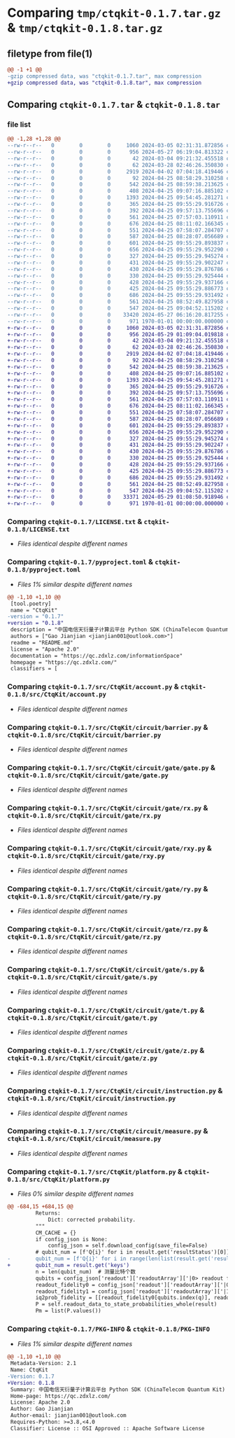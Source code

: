 # Comparing `tmp/ctqkit-0.1.7.tar.gz` & `tmp/ctqkit-0.1.8.tar.gz`

## filetype from file(1)

```diff
@@ -1 +1 @@
-gzip compressed data, was "ctqkit-0.1.7.tar", max compression
+gzip compressed data, was "ctqkit-0.1.8.tar", max compression
```

## Comparing `ctqkit-0.1.7.tar` & `ctqkit-0.1.8.tar`

### file list

```diff
@@ -1,28 +1,28 @@
--rw-r--r--   0        0        0     1060 2024-03-05 02:31:31.872856 ctqkit-0.1.7/LICENSE.txt
--rw-r--r--   0        0        0      956 2024-05-27 06:19:04.813322 ctqkit-0.1.7/pyproject.toml
--rw-r--r--   0        0        0       42 2024-03-04 09:21:32.455518 ctqkit-0.1.7/README.md
--rw-r--r--   0        0        0       62 2024-03-28 02:46:26.350830 ctqkit-0.1.7/src/CtqKit/__init__.py
--rw-r--r--   0        0        0     2919 2024-04-02 07:04:18.419446 ctqkit-0.1.7/src/CtqKit/account.py
--rw-r--r--   0        0        0       92 2024-04-25 08:58:29.310258 ctqkit-0.1.7/src/CtqKit/circuit/__init__.py
--rw-r--r--   0        0        0      542 2024-04-25 08:59:38.213625 ctqkit-0.1.7/src/CtqKit/circuit/barrier.py
--rw-r--r--   0        0        0      408 2024-04-25 09:07:16.885102 ctqkit-0.1.7/src/CtqKit/circuit/gate/__init__.py
--rw-r--r--   0        0        0     1393 2024-04-25 09:54:45.281271 ctqkit-0.1.7/src/CtqKit/circuit/gate/gate.py
--rw-r--r--   0        0        0      365 2024-04-25 09:55:29.916726 ctqkit-0.1.7/src/CtqKit/circuit/gate/h.py
--rw-r--r--   0        0        0      392 2024-04-25 09:57:13.755696 ctqkit-0.1.7/src/CtqKit/circuit/gate/i.py
--rw-r--r--   0        0        0      561 2024-04-25 07:57:03.110911 ctqkit-0.1.7/src/CtqKit/circuit/gate/rx.py
--rw-r--r--   0        0        0      676 2024-04-25 08:11:02.166345 ctqkit-0.1.7/src/CtqKit/circuit/gate/rxy.py
--rw-r--r--   0        0        0      551 2024-04-25 07:58:07.284707 ctqkit-0.1.7/src/CtqKit/circuit/gate/ry.py
--rw-r--r--   0        0        0      587 2024-04-25 08:28:07.056689 ctqkit-0.1.7/src/CtqKit/circuit/gate/rz.py
--rw-r--r--   0        0        0      601 2024-04-25 09:55:29.893837 ctqkit-0.1.7/src/CtqKit/circuit/gate/s.py
--rw-r--r--   0        0        0      656 2024-04-25 09:55:29.952290 ctqkit-0.1.7/src/CtqKit/circuit/gate/t.py
--rw-r--r--   0        0        0      327 2024-04-25 09:55:29.945274 ctqkit-0.1.7/src/CtqKit/circuit/gate/x.py
--rw-r--r--   0        0        0      431 2024-04-25 09:55:29.902247 ctqkit-0.1.7/src/CtqKit/circuit/gate/x2m.py
--rw-r--r--   0        0        0      430 2024-04-25 09:55:29.876786 ctqkit-0.1.7/src/CtqKit/circuit/gate/x2p.py
--rw-r--r--   0        0        0      330 2024-04-25 09:55:29.925444 ctqkit-0.1.7/src/CtqKit/circuit/gate/y.py
--rw-r--r--   0        0        0      428 2024-04-25 09:55:29.937166 ctqkit-0.1.7/src/CtqKit/circuit/gate/y2m.py
--rw-r--r--   0        0        0      425 2024-04-25 09:55:29.886773 ctqkit-0.1.7/src/CtqKit/circuit/gate/y2p.py
--rw-r--r--   0        0        0      686 2024-04-25 09:55:29.931492 ctqkit-0.1.7/src/CtqKit/circuit/gate/z.py
--rw-r--r--   0        0        0      561 2024-04-25 08:52:49.827958 ctqkit-0.1.7/src/CtqKit/circuit/instruction.py
--rw-r--r--   0        0        0      547 2024-04-25 09:04:52.115202 ctqkit-0.1.7/src/CtqKit/circuit/measure.py
--rw-r--r--   0        0        0    33420 2024-05-27 06:16:20.817255 ctqkit-0.1.7/src/CtqKit/platform.py
--rw-r--r--   0        0        0      971 1970-01-01 00:00:00.000000 ctqkit-0.1.7/PKG-INFO
+-rw-r--r--   0        0        0     1060 2024-03-05 02:31:31.872856 ctqkit-0.1.8/LICENSE.txt
+-rw-r--r--   0        0        0      956 2024-05-29 01:09:04.019818 ctqkit-0.1.8/pyproject.toml
+-rw-r--r--   0        0        0       42 2024-03-04 09:21:32.455518 ctqkit-0.1.8/README.md
+-rw-r--r--   0        0        0       62 2024-03-28 02:46:26.350830 ctqkit-0.1.8/src/CtqKit/__init__.py
+-rw-r--r--   0        0        0     2919 2024-04-02 07:04:18.419446 ctqkit-0.1.8/src/CtqKit/account.py
+-rw-r--r--   0        0        0       92 2024-04-25 08:58:29.310258 ctqkit-0.1.8/src/CtqKit/circuit/__init__.py
+-rw-r--r--   0        0        0      542 2024-04-25 08:59:38.213625 ctqkit-0.1.8/src/CtqKit/circuit/barrier.py
+-rw-r--r--   0        0        0      408 2024-04-25 09:07:16.885102 ctqkit-0.1.8/src/CtqKit/circuit/gate/__init__.py
+-rw-r--r--   0        0        0     1393 2024-04-25 09:54:45.281271 ctqkit-0.1.8/src/CtqKit/circuit/gate/gate.py
+-rw-r--r--   0        0        0      365 2024-04-25 09:55:29.916726 ctqkit-0.1.8/src/CtqKit/circuit/gate/h.py
+-rw-r--r--   0        0        0      392 2024-04-25 09:57:13.755696 ctqkit-0.1.8/src/CtqKit/circuit/gate/i.py
+-rw-r--r--   0        0        0      561 2024-04-25 07:57:03.110911 ctqkit-0.1.8/src/CtqKit/circuit/gate/rx.py
+-rw-r--r--   0        0        0      676 2024-04-25 08:11:02.166345 ctqkit-0.1.8/src/CtqKit/circuit/gate/rxy.py
+-rw-r--r--   0        0        0      551 2024-04-25 07:58:07.284707 ctqkit-0.1.8/src/CtqKit/circuit/gate/ry.py
+-rw-r--r--   0        0        0      587 2024-04-25 08:28:07.056689 ctqkit-0.1.8/src/CtqKit/circuit/gate/rz.py
+-rw-r--r--   0        0        0      601 2024-04-25 09:55:29.893837 ctqkit-0.1.8/src/CtqKit/circuit/gate/s.py
+-rw-r--r--   0        0        0      656 2024-04-25 09:55:29.952290 ctqkit-0.1.8/src/CtqKit/circuit/gate/t.py
+-rw-r--r--   0        0        0      327 2024-04-25 09:55:29.945274 ctqkit-0.1.8/src/CtqKit/circuit/gate/x.py
+-rw-r--r--   0        0        0      431 2024-04-25 09:55:29.902247 ctqkit-0.1.8/src/CtqKit/circuit/gate/x2m.py
+-rw-r--r--   0        0        0      430 2024-04-25 09:55:29.876786 ctqkit-0.1.8/src/CtqKit/circuit/gate/x2p.py
+-rw-r--r--   0        0        0      330 2024-04-25 09:55:29.925444 ctqkit-0.1.8/src/CtqKit/circuit/gate/y.py
+-rw-r--r--   0        0        0      428 2024-04-25 09:55:29.937166 ctqkit-0.1.8/src/CtqKit/circuit/gate/y2m.py
+-rw-r--r--   0        0        0      425 2024-04-25 09:55:29.886773 ctqkit-0.1.8/src/CtqKit/circuit/gate/y2p.py
+-rw-r--r--   0        0        0      686 2024-04-25 09:55:29.931492 ctqkit-0.1.8/src/CtqKit/circuit/gate/z.py
+-rw-r--r--   0        0        0      561 2024-04-25 08:52:49.827958 ctqkit-0.1.8/src/CtqKit/circuit/instruction.py
+-rw-r--r--   0        0        0      547 2024-04-25 09:04:52.115202 ctqkit-0.1.8/src/CtqKit/circuit/measure.py
+-rw-r--r--   0        0        0    33371 2024-05-29 01:08:50.918946 ctqkit-0.1.8/src/CtqKit/platform.py
+-rw-r--r--   0        0        0      971 1970-01-01 00:00:00.000000 ctqkit-0.1.8/PKG-INFO
```

### Comparing `ctqkit-0.1.7/LICENSE.txt` & `ctqkit-0.1.8/LICENSE.txt`

 * *Files identical despite different names*

### Comparing `ctqkit-0.1.7/pyproject.toml` & `ctqkit-0.1.8/pyproject.toml`

 * *Files 1% similar despite different names*

```diff
@@ -1,10 +1,10 @@
 [tool.poetry]
 name = "CtqKit"
-version = "0.1.7"
+version = "0.1.8"
 description = "中国电信天衍量子计算云平台 Python SDK (ChinaTelecom Quantum Kit)"
 authors = ["Gao Jianjian <jianjian001@outlook.com>"]
 readme = "README.md"
 license = "Apache 2.0"
 documentation = "https://qc.zdxlz.com/informationSpace"
 homepage = "https://qc.zdxlz.com/"
 classifiers = [
```

### Comparing `ctqkit-0.1.7/src/CtqKit/account.py` & `ctqkit-0.1.8/src/CtqKit/account.py`

 * *Files identical despite different names*

### Comparing `ctqkit-0.1.7/src/CtqKit/circuit/barrier.py` & `ctqkit-0.1.8/src/CtqKit/circuit/barrier.py`

 * *Files identical despite different names*

### Comparing `ctqkit-0.1.7/src/CtqKit/circuit/gate/gate.py` & `ctqkit-0.1.8/src/CtqKit/circuit/gate/gate.py`

 * *Files identical despite different names*

### Comparing `ctqkit-0.1.7/src/CtqKit/circuit/gate/rx.py` & `ctqkit-0.1.8/src/CtqKit/circuit/gate/rx.py`

 * *Files identical despite different names*

### Comparing `ctqkit-0.1.7/src/CtqKit/circuit/gate/rxy.py` & `ctqkit-0.1.8/src/CtqKit/circuit/gate/rxy.py`

 * *Files identical despite different names*

### Comparing `ctqkit-0.1.7/src/CtqKit/circuit/gate/ry.py` & `ctqkit-0.1.8/src/CtqKit/circuit/gate/ry.py`

 * *Files identical despite different names*

### Comparing `ctqkit-0.1.7/src/CtqKit/circuit/gate/rz.py` & `ctqkit-0.1.8/src/CtqKit/circuit/gate/rz.py`

 * *Files identical despite different names*

### Comparing `ctqkit-0.1.7/src/CtqKit/circuit/gate/s.py` & `ctqkit-0.1.8/src/CtqKit/circuit/gate/s.py`

 * *Files identical despite different names*

### Comparing `ctqkit-0.1.7/src/CtqKit/circuit/gate/t.py` & `ctqkit-0.1.8/src/CtqKit/circuit/gate/t.py`

 * *Files identical despite different names*

### Comparing `ctqkit-0.1.7/src/CtqKit/circuit/gate/z.py` & `ctqkit-0.1.8/src/CtqKit/circuit/gate/z.py`

 * *Files identical despite different names*

### Comparing `ctqkit-0.1.7/src/CtqKit/circuit/instruction.py` & `ctqkit-0.1.8/src/CtqKit/circuit/instruction.py`

 * *Files identical despite different names*

### Comparing `ctqkit-0.1.7/src/CtqKit/circuit/measure.py` & `ctqkit-0.1.8/src/CtqKit/circuit/measure.py`

 * *Files identical despite different names*

### Comparing `ctqkit-0.1.7/src/CtqKit/platform.py` & `ctqkit-0.1.8/src/CtqKit/platform.py`

 * *Files 0% similar despite different names*

```diff
@@ -684,15 +684,15 @@
         Returns:
             Dict: corrected probability.
         """
         CM_CACHE = {}
         if config_json is None:
             config_json = self.download_config(save_file=False)
         # qubit_num = [f'Q{i}' for i in result.get('resultStatus')[0]]
-        qubit_num = [f'Q{i}' for i in range(len(list(result.get('result').keys())[0]))]
+        qubit_num = result.get('keys')
         n = len(qubit_num)  # 测量比特个数
         qubits = config_json['readout']['readoutArray']['|0> readout fidelity']['qubit_used']
         readout_fidelity0 = config_json['readout']['readoutArray']['|0> readout fidelity']['param_list']
         readout_fidelity1 = config_json['readout']['readoutArray']['|1> readout fidelity']['param_list']
         iq2prob_fidelity = [[readout_fidelity0[qubits.index(q)], readout_fidelity1[qubits.index(q)]] for q in qubit_num]
         P = self.readout_data_to_state_probabilities_whole(result)
         Pm = list(P.values())
```

### Comparing `ctqkit-0.1.7/PKG-INFO` & `ctqkit-0.1.8/PKG-INFO`

 * *Files 1% similar despite different names*

```diff
@@ -1,10 +1,10 @@
 Metadata-Version: 2.1
 Name: CtqKit
-Version: 0.1.7
+Version: 0.1.8
 Summary: 中国电信天衍量子计算云平台 Python SDK (ChinaTelecom Quantum Kit)
 Home-page: https://qc.zdxlz.com/
 License: Apache 2.0
 Author: Gao Jianjian
 Author-email: jianjian001@outlook.com
 Requires-Python: >=3.8,<4.0
 Classifier: License :: OSI Approved :: Apache Software License
```

